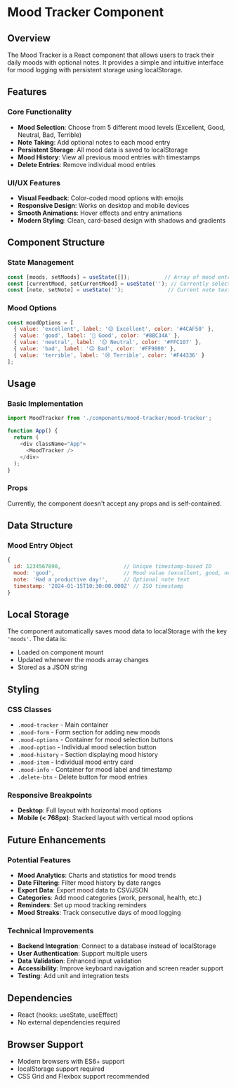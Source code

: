 # Mood Tracker Component

## Overview
The Mood Tracker is a React component that allows users to track their daily moods with optional notes. It provides a simple and intuitive interface for mood logging with persistent storage using localStorage.

## Features

### Core Functionality
- **Mood Selection**: Choose from 5 different mood levels (Excellent, Good, Neutral, Bad, Terrible)
- **Note Taking**: Add optional notes to each mood entry
- **Persistent Storage**: All mood data is saved to localStorage
- **Mood History**: View all previous mood entries with timestamps
- **Delete Entries**: Remove individual mood entries

### UI/UX Features
- **Visual Feedback**: Color-coded mood options with emojis
- **Responsive Design**: Works on desktop and mobile devices
- **Smooth Animations**: Hover effects and entry animations
- **Modern Styling**: Clean, card-based design with shadows and gradients

## Component Structure

### State Management
```javascript
const [moods, setMoods] = useState([]);           // Array of mood entries
const [currentMood, setCurrentMood] = useState(''); // Currently selected mood
const [note, setNote] = useState('');              // Current note text
```

### Mood Options
```javascript
const moodOptions = [
  { value: 'excellent', label: '😊 Excellent', color: '#4CAF50' },
  { value: 'good', label: '🙂 Good', color: '#8BC34A' },
  { value: 'neutral', label: '😐 Neutral', color: '#FFC107' },
  { value: 'bad', label: '😔 Bad', color: '#FF9800' },
  { value: 'terrible', label: '😢 Terrible', color: '#F44336' }
];
```

## Usage

### Basic Implementation
```javascript
import MoodTracker from './components/mood-tracker/mood-tracker';

function App() {
  return (
    <div className="App">
      <MoodTracker />
    </div>
  );
}
```

### Props
Currently, the component doesn't accept any props and is self-contained.

## Data Structure

### Mood Entry Object
```javascript
{
  id: 1234567890,                    // Unique timestamp-based ID
  mood: 'good',                      // Mood value (excellent, good, neutral, bad, terrible)
  note: 'Had a productive day!',     // Optional note text
  timestamp: '2024-01-15T10:30:00.000Z' // ISO timestamp
}
```

## Local Storage

The component automatically saves mood data to localStorage with the key `'moods'`. The data is:
- Loaded on component mount
- Updated whenever the moods array changes
- Stored as a JSON string

## Styling

### CSS Classes
- `.mood-tracker` - Main container
- `.mood-form` - Form section for adding new moods
- `.mood-options` - Container for mood selection buttons
- `.mood-option` - Individual mood selection button
- `.mood-history` - Section displaying mood history
- `.mood-item` - Individual mood entry card
- `.mood-info` - Container for mood label and timestamp
- `.delete-btn` - Delete button for mood entries

### Responsive Breakpoints
- **Desktop**: Full layout with horizontal mood options
- **Mobile (< 768px)**: Stacked layout with vertical mood options

## Future Enhancements

### Potential Features
- **Mood Analytics**: Charts and statistics for mood trends
- **Date Filtering**: Filter mood history by date ranges
- **Export Data**: Export mood data to CSV/JSON
- **Categories**: Add mood categories (work, personal, health, etc.)
- **Reminders**: Set up mood tracking reminders
- **Mood Streaks**: Track consecutive days of mood logging

### Technical Improvements
- **Backend Integration**: Connect to a database instead of localStorage
- **User Authentication**: Support multiple users
- **Data Validation**: Enhanced input validation
- **Accessibility**: Improve keyboard navigation and screen reader support
- **Testing**: Add unit and integration tests

## Dependencies
- React (hooks: useState, useEffect)
- No external dependencies required

## Browser Support
- Modern browsers with ES6+ support
- localStorage support required
- CSS Grid and Flexbox support recommended 